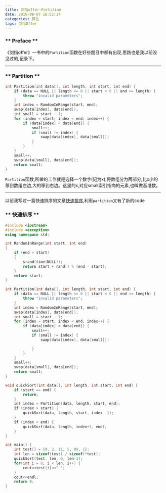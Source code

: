 ```yaml
---
title: 剑指offer-Partition
date: 2018-08-07 16:55:17
categories: 算法
tags: 剑指Offer
---
```


### ** Preface **

《剑指offer》一书中的`Partition`函数在好些题目中都有出现,思路也是我以前没见过的,记录下。

******************
### ** Partition **

```C++
int Partition(int data[], int length, int start, int end) {
    if (data == NULL || length <= 0 || start < 0 || end >= length) {
        throw "invalid parameters";
    }
    int index = RandomInRange(start, end);
    swap(data[index], data[end]);
    int small = start - 1;
    for (index = start; index < end; index++) {
        if (data[index] < data[end]) {
            small++;
            if (small != index) {
                swap(data[index], data[small]);
            }
        }
    }
    small++;
    swap(data[small], data[end]);
    return small;
}
```
`Partition`函数,所做的工作就是选择一个数字(记为x),将数组分为两部分,比x小的移到数组左边,大的移到右边。这里的x,对应small索引指向的元素,也叫做基准数。

****************

以前我写过一篇快速排序的文章[快速排序](http://www.sail.name/2017/11/30/quick-sort/),利用`partition`又有了新的code

### ** 快速排序 **
```C++
#include <iostream>
#include <exception>
using namespace std;

int RandomInRange(int start, int end)
{
    if (end > start)
    {
        srand(time(NULL));
        return start + rand() % (end - start);
    }
    return start;
}

int Partition(int data[], int length, int start, int end) {
    if (data == NULL || length <= 0 || start < 0 || end >= length) {
        throw "invalid parameters";
    }
    int index = RandomInRange(start, end);
    swap(data[index], data[end]);
    int small = start - 1;
    for (index = start; index < end; index++) {
        if (data[index] < data[end]) {
            small++;
            if (small != index) {
                swap(data[index], data[small]);

            }
        }
    }
    small++;
    swap(data[small], data[end]);
    return small;
}

void quickSort(int data[], int length, int start, int end) {
    if (start == end) {
        return;
    }
    int index = Partition(data, length, start, end);
    if (index > start) {
        quickSort(data, length, start, index -1);
    }
    if (index < end) {
        quickSort(data, length, index+1, end);
    }
}

int main() {
    int test[] = {9, 2, 11, 5, 99, 1};
    int len = sizeof(test) / sizeof(*test);
    quickSort(test, len, 0, len-1);
    for(int i = 0; i < len; i++) {
        cout<<test[i]<<" ";
    }
    cout<<endl;
    return 0;
}

```
